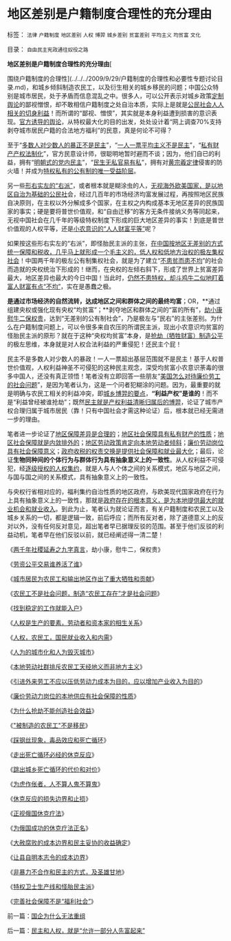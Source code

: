# 地区差别是户籍制度合理性的充分理由

标签： `法律` `户籍制度` `地区差别` `人权` `博羿` `城乡差别` `贫富差别` `平均主义` `均贫富` `文化` 

目录： `自由民主宪政通往奴役之路`

**地区差别是户籍制度合理性的充分理由**[

围绕户籍制度的合理性](../../../2009/9/29/户籍制度的合理性和必要性专题讨论目录.md)，和城乡倾斜制造农民工，以及衍生相关的城乡移民的问题；中国公众特别是城市居民，处于矛盾而信息混乱之中。很多人，可以公开表示对城乡政策[定制舆论](../../../2009/10/9/民意就是民主吗？可定制的民意呢？.md)的鄙视憎恨，却不敢相信户籍制度之处自治本质，实际上是就是[公民社会人人相关的切身利益](../../../2009/9/5/户籍制度自古就是中外老百姓的根本利益.md)！而所谓的“鄙视、憎恨”，其实就是本身利益遭到损害的意识表现。[官方诱导的舆论](../../../2009/6/21/舆论诱导推广科学的发展观.md)，从特权最大化的目的出发，处处设计着“网上调查70%支持剥夺城市居民户籍的合法地方福利”的民意，真是何论不可得？

至于“[多数人对少数人的暴正不是民主](../../../2008/10/6/俄国多数人对少数人暴政不是民主.md)”，“[一人一票平均主义不是民主](../../../2009/6/21/为什么一人一票三权分立不是民主.md)”，“[私有财产产权法制化](../../../2009/9/16/人权产权宪法Vs财产权《物权法》.md)”，官方民意设计师，很聪明地暂时避而不谈；因为，他们自已的利益，拥有“[明朝式的党内民主](http://hi.baidu.com/darthchn/blog/item/b8eb1f1f6f3cff164034173e.html)”，“[民生无私官易有私](http://blog.163.com/darthvad/blog/static/533994702009425114911307/)”，拥有对[黄宗羲定律](../../../2009/7/30/黄宗羲定律之体制内特权对国民利益的侵蚀.md)侵害的防火墙！并成为[特权私有的公有制的唯一受益阶层](../../../2009/8/1/特权二八定律，特权总令社会负担最大化.md)。

另一些[形右实左的“右派”](http://hi.baidu.com/darthchn/blog/item/0c1a63b59081627a8bd4b2bc.html)，或者根本就是糊涂虫的人，[无视海外欧美国家，是以地区自治为基础的公民社](../../../2009/3/6/民主就是&quot;民众自主本身事务&quot;；社区自治的最大风险.md)会，经过几百年的市场经济均富发展过程，再按照地区民族自决原则，在主权以外分解成多个国家，在主权之内构成基本无地区差异的民族国家的事实；硬是要将普世价值观，和“自由迁移”的客方无条件接纳义务等同起来，无视中国社会在几千年的等级特权制度下形成的巨大地区差异的事实！到底是普世价值观的人权平等，还是[小农意识的“人人财富平等”](../../../2009/1/29/平均主义、社会公平和效率，及社会利益博羿.md)呢？

如果按这些形右实左的“右派”，即怪胎民主派的主张，[在中国按地区无差别的方式统一保障和税收，几乎马上就形成一个毛主义的，低人权和低地方治权的极左集权社会](../../../2009/9/7/全国无差别保障是注定失败的左倾计划经济公有制.md)！中国两千年的极左公有制集权社会，就是为了建立“[不患贫而患不均](../../../2009/2/7/“不患贫而患不均”是伪公平，是特权化，社会等级化.md)”的社会而造就的央权统治下形成的！继而，在央权的左倾右斜下，形成了世界上贫富差异最大，地区差异也最大的今日中国！当此时，[仍然不患特权，却斗鸡牛二似地盯着富人财富有点“不均”](http://blog.sina.com.cn/s/blog_5563a64d0100bwh8.html)，实在是愚蠢之极。

**是通过市场经济的自然流转，达成地区之间和群体之间的最终均富**；OR，**通过组建央权或强化现有央权“均贫富”；**剥夺地区和群体之间的“富的所有”，[劫小康慰牛二保权贵](../../../2009/10/13/两千年社稷延寿之九字真言.md)，达到“无差别的公有制社会”，乃是极左与“民右”的主张差别。为什么在户籍制度问题上，可以令很多来自农压的所谓民主派，现出小农意识均贫富的怪胎民主派的原形？就在于这种“央权均贫富”本身，是[抢劫（牺牲财富）制造公平](../../../2009/10/19/为什么抢劫不能创造社会效益.md)的极左思维，本身就是对人权合法利益的严重侵犯！还民主个屁！

民主不是多数人对少数人的暴政！一人一票超出基层范围就不是民主！基于人权普世价值观，人权利益神圣不可侵犯的这种民主观念，深受均贫富小农意识荼毒的很多中国人，还没有真正领悟！笔者没有立即回答一些朋友“[美国怎么对待廉价劳工的社会问题](../../../2009/10/21/中国特色和特色中国，和美国“户籍制度”.md)”，是因为笔者认为，这是一个问者犯糊涂的问题。因为，最重要的就是明确与农民工相关的利益冲突，即[城乡博羿的要点](../../../2009/8/31/城乡博羿的公平根据是什么？.md)，**“利益产权”是谁的**！而不是“利益曾经被谁抢劫”；既然[民主就是产权利益清晰归属后的博羿](../../../2009/9/12/产权归属清晰前提下的平等博羿.md)，论证了城市产权合理归属于城市居民（靠！只有中国社会才需这种论证）后，根本就已经无需进一步的理由。

笔者进一步论证了[地区保障差异是合理的](../../../2009/9/1/地区福利差别有现实合理性.md)；[地区社会保障具有私有财产的性质](../../../2009/10/9/什么是民主？民主和成本效益原理的关系.md)；[地区社会保障就是内敛排外的](../../../2009/9/1/为什么地方财政社会保障排外是理所当然的.md)；[地区劳动政策肯定向本地劳动者倾斜](../../../2009/10/18/本地劳动社群排斥农民工是正当的权益诉求.md)；[廉价劳动岗位具有社会保障意义](../../../2009/10/19/廉价劳动力岗位的本地供应有社会保障的性质.md)；[政府收税的权责交换是提供社会保障和就业最大化](http://blog.sina.com.cn/s/blog_5563a64d0100dc10.html)；最后，论证**生物同种间的个体行为与群体行为具有抽象意义上的一致性**。从人权利益不可侵犯，经[逐级授权的人权集约](http://hi.baidu.com/darthchn/blog/item/bf555cdc82eeabe677c6380e.html)，就是人与人个体之间的关系模式，地区与地区之间，与国与国之间的关系模式，具有抽象意义上的一致性。

与央权行省相对应的，福利集约自治性质的地区政府，与欧美现代国家政府在行为上具有抽象意义上的一致性，那就是[政府存在的根本意义，是为本地提供最大的就业机会和就业收入](http://blog.sina.com.cn/s/blog_5563a64d0100dc10.html)。到此为止，笔者认为就论证而言，有关户籍制度和农民工以及城乡关系的一切，都是逻辑一致，前后呼应；而所有反对者，除了道德意义上的反对以外，没有任何反对意见，超出笔者早已据理反驳的范围。甚至于他们反驳的利益动机，笔者早在他们反驳以前，就已经阐述得一清二楚！

《[两千年社稷延寿之九字真言](../../../2009/10/13/两千年社稷延寿之九字真言.md)，劫小康，慰牛二，保权贵》

《[劳资公平交易谁养活了谁](../../../2009/10/14/劳资公平交易谁养活了谁.md)》

《[城市居民为农民工和输出地区作出了重大牺牲和贡献](../../../2009/10/15/城市居民为农民工和输出地区作出了重大牺牲和贡献.md)》

《[农民工不是社会问题，制造“农民工存在”才是社会问题](../../../2009/10/15/制造“农民工存在”才是社会问题.md)》

《[找到稳定的工作就能入户](../../../2009/10/15/“找到稳定的工作就能入户”.md)》

《[人权是生产的要素，劳动者和资本家的相生关系](../../../2009/10/15/人权是生产的要素，劳动者和资本家的相生关系.md)》

《[人权，农民工，国民就业收入和内需](../../../2009/10/16/向农民工倾斜了吗？国民就业收入和内需却少了.md)》

《[人为的城市化和人为毁灭城市](../../../2009/10/16/人为的城市化和人为毁灭工商业城市.md)》

《[本地劳动社群排斥农民工天经地义而非地方主义](../../../2009/10/18/本地劳动社群排斥农民工是正当的权益诉求.md)》

《[引进外来劳工不应以压低劳动力成本为目的，应以增加产业收入为目的](http://blog.sina.com.cn/s/blog_5563a64d0100fc62.html)》

《[廉价劳动力岗位的本地供应有社会保障的性质](../../../2009/10/19/廉价劳动力岗位的本地供应有社会保障的性质.md)》

《[为什么抢劫不能创造社会效益](../../../2009/10/19/为什么抢劫不能创造社会效益.md)》

《["被制造的农民工"不是移民](../../../2009/10/20/&quot;被制造的农民工&quot;不是移民.md)》

《[踩钢丝现象，毒品效应和死亡循环](../../../2009/10/20/踩钢丝现象，毒品效应和死亡循环.md)》

《[走出死亡循环必经的休克反应](../../../2009/10/21/走出死亡循环必经的休克反应.md)》

《[跳出城乡死亡循环的代价和对价](../../../2009/10/23/跳出城乡死亡循环的代价和对价.md)》

《[为虎作伥者，人不算人鬼不算鬼](../../../2009/10/21/人，鬼.md)》

《[休克反应的损失边界和止损](../../../2009/10/22/休克反应的损失边界和止损.md)》

《[正视俄国休克疗法](../../../2008/12/23/私有化，关闭亏损国企，强化社会保障.md)》

《[为俄国成功的休克疗法正名](../../../2008/12/18/俄罗斯休克疗法可能被妖魔化了.md)》

《[大赦腐败的成本边界和民主妥协的收益确定](../../../2009/10/22/大赦腐败的成本边界和民主妥协的收益确定.md)》

《[让县自明本志令的成本边界](../../../2009/10/24/《让县自明本志令》边界成本和死亡循环.md)》

《[非暴力不合作和民主的方式，及圣雄甘地](../../../2009/10/24/暴力的社会价值和非暴力的不合作，及圣雄甘地.md)》

《[特权卫士生产线和怪胎民主派](../../../2009/10/25/特权卫士生产线和怪胎民主派.md)》

《[完善社会保障不是“福利社会”](../../../2009/10/25/完善社会保障不是“福利社会”.md)》

前一篇：[国企为什么无法重组](../../../2009/10/25/国企为什么无法重组.md)

后一篇：[民主和人权，就是“允许一部分人先富起来”](../../../2009/10/26/民主和人权，就是“允许一部分人先富起来”.md)